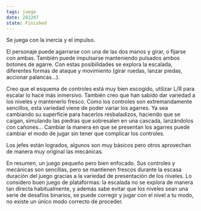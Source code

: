 ```yaml
---
tags: juego
date: 202207
state: Finished
---
```


Se juega con la inercia y el impulso.

El personaje puede agarrarse con una de las dos manos y girar, o fijarse con ambas. También puede impulsarse manteniendo pulsados ambos botones de agarre. Con estas posibilidades se explora la escalada, diferentes formas de ataque y movimiento (girar ruedas, lanzar piedas, accionar palancas...).

Creo que el esquema de controles está muy bien escogido, utilizar L/R para escalar lo hace más inmersivo. También creo que han sabido dar variedad a los niveles y mantenerlo fresco. Como los controles son extremandamente sencillos, esta variedad viene de poder variar los agarres. Ya sea cambiando su superficie para hacerlos resbaladizos, haciendo que se caigan, simulando las piedras que sobresalen en una cascada, lanzándolos con cañones... Cambiar la manera en que se presentan los agarres puede cambiar el modo de jugar sin tener que complicar los controles.

Los jefes están logrados, algunos son muy básicos pero otros aprovechan de manera muy original las mecánicas.

  

En resumen, un juego pequeño pero bien enfocado. Sus controles y mecánicas son sencillas, pero se mantienen frescos durante la escasa duración del juego gracias a la variedad de presentación de los niveles. Lo considero buen juego de plataformas: la escalada no se explora de manera tan directa habitualmente, y además sabe evitar que los niveles sean una serie de desafíos binarios, se puede corregir y jugar con el nivel a tu modo, no existe un único modo correcto de proceder.